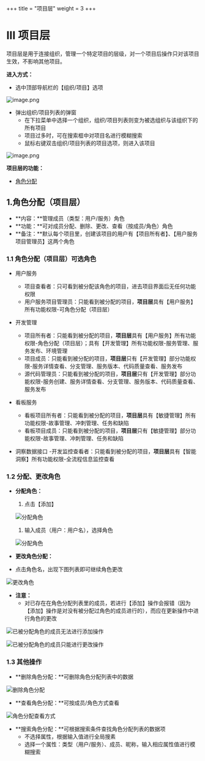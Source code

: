 +++
title = "项目层"
weight = 3
+++

# III 项目层

项目层是用于连接组织，管理一个特定项目的层级，对一个项目后操作只对该项目生效，不影响其他项目。

**进入方式：**

- 选中顶部导航栏的【组织/项目】选项

![image.png](../images/III_1.png)

- 弹出组织/项目列表的弹窗
    - 在下拉菜单中选择一个组织，组织/项目列表则变为被选组织与该组织下的所有项目
    - 项目过多时，可在搜索框中对项目名进行模糊搜索
    - 鼠标右键双击组织/项目列表的项目选项，则进入该项目

![image.png](../images/III_2.png)


    
**项目层的功能：**

- [角色分配](#1)

<h2 id="1">1.角色分配（项目层）</h2>

- **内容：**管理成员（类型：用户/服务）角色
- **功能：**可对成员分配、删除、更改、查看（按成员/角色）角色
- **备注：**默认每个项目里，创建该项目的用户有【项目所有者】、【用户服务项目管理员】这两个角色

### 1.1 角色分配（项目层）可选角色

- 用户服务
    - 项目查看者：只可看到被分配该角色的项目，进去项目界面后无任何功能权限
    - 用户服务项目管理员：只能看到被分配的项目，**项目层**具有【用户服务】所有功能权限-可角色分配（项目层）

- 开发管理
    - 项目所有者：只能看到被分配的项目，**项目层**具有【用户服务】所有功能权限-角色分配（项目层）；具有【开发管理】所有功能权限-服务管理、服务发布、环境管理
    - 项目成员：只能看到被分配的项目，**项目层**只有【开发管理】部分功能权限-服务详情查看、分支管理、服务版本、代码质量查看、服务发布
    - 源代码管理员：只能看到被分配的项目，**项目层**只有【开发管理】部分功能权限-服务创建、服务详情查看、分支管理、服务版本、代码质量查看、服务发布

- 看板服务
    - 看板项目所有者：只能看到被分配的项目，**项目层**具有【敏捷管理】所有功能权限-故事管理、冲刺管理、任务和缺陷
    - 看板项目成员：只能看到被分配的项目，**项目层**只有【敏捷管理】部分功能权限-故事管理、冲刺管理、任务和缺陷


- 洞察数据接口
    -开发监控查看者：只能看到被分配的项目，**项目层**具有【智能洞察】所有功能权限-全流程信息监控查看

### 1.2 分配、更改角色

- **分配角色：**

    1. 点击【添加】

    ![分配角色](../images/3-1.2_1.png)

    1. 输入成员（用户：用户名），选择角色

    ![分配角色](../images/3-1.2_2.png)

- **更改角色分配：**
- 点击角色名，出现下图列表即可继续角色更改

![更改角色](../images/3-1.2_3.png)

- **注意：**
    - 对已存在在角色分配列表里的成员，若进行【添加】操作会报错（因为【添加】操作是对没有被分配过角色的成员进行的），而应在更新操作中进行角色的更改

![已被分配角色的成员无法进行添加操作](../images/3-1.2_4.png)

![已被分配角色的成员只能进行更改操作](../images/3-1.2_5.png)

### 1.3 其他操作

- **删除角色分配：**可删除角色分配列表中的数据

![删除角色分配](../images/3-1.3_1.png)

- **查看角色分配：**可按成员/角色方式查看

![角色分配查看方式](../images/3-1.3_2.png)

- **搜索角色分配：**可根据搜索条件查找角色分配列表的数据项
    - 不选择属性，根据输入值进行全局搜素
    - 选择一个属性：类型（用户/服务）、成员、昵称，输入相应属性值进行模糊搜索
